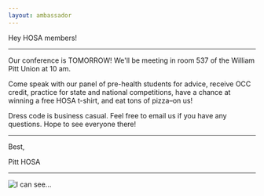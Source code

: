 ```yaml
---
layout: ambassador
---
```


Hey HOSA members!

---

Our conference is TOMORROW! We'll be meeting in room 537 of the William Pitt Union at 10 am.


Come speak with our panel of pre-health students for advice, receive OCC credit, practice for state and national competitions, have a chance at winning a free HOSA t-shirt, and eat tons of pizza–on us!


Dress code is business casual. Feel free to email us if you have any questions. Hope to see everyone there!

---

Best,

Pitt HOSA

---

<img style="display: block; margin: 0 auto;" src="{{ site.url }}/emails/2015-11-06-Conference_Tomorrow/picture1.png" alt="I can see..." />
